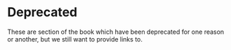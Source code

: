# Deprecated

These are section of the book which have been deprecated for one reason or
another, but we still want to provide links to.
